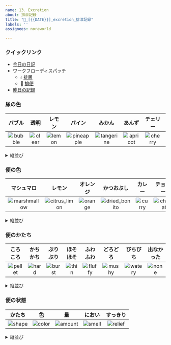 ```yaml
---
name: 13. Excretion
about: 排泄記録
title: "💩_[{{DATE}}]_excretion_排泄記録"
labels: ''
assignees: noraworld

---
```


### クイックリンク
* [今日の日記]([{{MAIN_REPO_TODAY_URL}}])
* ワークフローディスパッチ
    * 💧 [排尿](https://github.com/noraworld/diary-templates-assistant/actions/workflows/urination.yml)
    * 💩 [排便](https://github.com/noraworld/diary-templates-assistant/actions/workflows/defecation.yml)
* [昨日の記録](https://github.com/noraworld/diary-templates/blob/main/templates/excretion/[{{YESTERDAY_YEAR}}]/[{{YESTERDAY_MONTH}}]/[{{YESTERDAY_DATE}}]-.md)

### 尿の色
| バブル | 透明 | レモン | パイン | みかん | あんず | チェリー | コーラ | ブルーハワイ |
| :---: | :---: | :---: | :---: | :---: | :---: | :---: | :---: | :---: |
| ![bubble](https://noraworld.github.io/box-ash/assets/unlog/bubble.png) | ![clear](https://noraworld.github.io/box-ash/assets/unlog/clear.png) | ![lemon](https://noraworld.github.io/box-ash/assets/unlog/lemon.png) | ![pineapple](https://noraworld.github.io/box-ash/assets/unlog/pineapple.png) | ![tangerine](https://noraworld.github.io/box-ash/assets/unlog/tangerine.png) | ![apricot](https://noraworld.github.io/box-ash/assets/unlog/apricot.png) | ![cherry](https://noraworld.github.io/box-ash/assets/unlog/cherry.png) | ![coke](https://noraworld.github.io/box-ash/assets/unlog/coke.png) | ![blue_hawaii](https://noraworld.github.io/box-ash/assets/unlog/blue_hawaii.png) |

<details>
<summary>縦並び</summary>

| 名前 | 画像 |
| :---: | :---: |
| バブル | ![bubble](https://noraworld.github.io/box-ash/assets/unlog/bubble.png) |
| 透明 | ![clear](https://noraworld.github.io/box-ash/assets/unlog/clear.png) |
| レモン | ![lemon](https://noraworld.github.io/box-ash/assets/unlog/lemon.png) |
| パイン | ![pineapple](https://noraworld.github.io/box-ash/assets/unlog/pineapple.png) |
| みかん | ![tangerine](https://noraworld.github.io/box-ash/assets/unlog/tangerine.png) |
| あんず | ![apricot](https://noraworld.github.io/box-ash/assets/unlog/apricot.png) |
| チェリー | ![cherry](https://noraworld.github.io/box-ash/assets/unlog/cherry.png) |
| コーラ | ![coke](https://noraworld.github.io/box-ash/assets/unlog/coke.png) |
| ブルーハワイ | ![blue_hawaii](https://noraworld.github.io/box-ash/assets/unlog/blue_hawaii.png) |

| バブル | 透明 | レモン | パイン | みかん |
| :---: | :---: | :---: | :---: | :---: |
| ![bubble](https://noraworld.github.io/box-ash/assets/unlog/bubble.png) | ![clear](https://noraworld.github.io/box-ash/assets/unlog/clear.png) | ![lemon](https://noraworld.github.io/box-ash/assets/unlog/lemon.png) | ![pineapple](https://noraworld.github.io/box-ash/assets/unlog/pineapple.png) | ![tangerine](https://noraworld.github.io/box-ash/assets/unlog/tangerine.png) |
| あんず | チェリー | コーラ | ブルーハワイ |
| ![apricot](https://noraworld.github.io/box-ash/assets/unlog/apricot.png) | ![cherry](https://noraworld.github.io/box-ash/assets/unlog/cherry.png) | ![coke](https://noraworld.github.io/box-ash/assets/unlog/coke.png) | ![blue_hawaii](https://noraworld.github.io/box-ash/assets/unlog/blue_hawaii.png) |
</details>

### 便の色
| マシュマロ | レモン | オレンジ | かつおぶし | カレー | チョコレート | もろへいや | いかすみ | ハバネロ |
| :---: | :---: | :---: | :---: | :---: | :---: | :---: | :---: | :---: |
| ![marshmallow](https://noraworld.github.io/box-ash/assets/unlog/marshmallow.png) | ![citrus_limon](https://noraworld.github.io/box-ash/assets/unlog/citrus_limon.png) | ![orange](https://noraworld.github.io/box-ash/assets/unlog/orange.png) | ![dried_bonito](https://noraworld.github.io/box-ash/assets/unlog/dried_bonito.png) | ![curry](https://noraworld.github.io/box-ash/assets/unlog/curry.png) | ![chocolate](https://noraworld.github.io/box-ash/assets/unlog/chocolate.png) | ![molokhia](https://noraworld.github.io/box-ash/assets/unlog/molokhia.png) | ![squid_ink](https://noraworld.github.io/box-ash/assets/unlog/squid_ink.png) | ![habanero](https://noraworld.github.io/box-ash/assets/unlog/habanero.png) |

<details>
<summary>縦並び</summary>

| 名前 | 画像 |
| :---: | :---: |
| マシュマロ | ![marshmallow](https://noraworld.github.io/box-ash/assets/unlog/marshmallow.png) |
| レモン | ![citrus_limon](https://noraworld.github.io/box-ash/assets/unlog/citrus_limon.png) |
| オレンジ | ![orange](https://noraworld.github.io/box-ash/assets/unlog/orange.png) |
| かつおぶし | ![dried_bonito](https://noraworld.github.io/box-ash/assets/unlog/dried_bonito.png) |
| カレー | ![curry](https://noraworld.github.io/box-ash/assets/unlog/curry.png) |
| チョコレート | ![chocolate](https://noraworld.github.io/box-ash/assets/unlog/chocolate.png) |
| もろへいや | ![molokhia](https://noraworld.github.io/box-ash/assets/unlog/molokhia.png) |
| いかすみ | ![squid_ink](https://noraworld.github.io/box-ash/assets/unlog/squid_ink.png) |
| ハバネロ | ![habanero](https://noraworld.github.io/box-ash/assets/unlog/habanero.png) |
</details>

### 便のかたち
| ころころ | かちかち | ぶりぶり | ほそほそ | ふわふわ | どろどろ | びちびち | 出なかった |
| :---: | :---: | :---: | :---: | :---: | :---: | :---: | :---: |
| ![pellet](https://noraworld.github.io/box-ash/assets/unlog/pellet.png) | ![hard](https://noraworld.github.io/box-ash/assets/unlog/hard.png) | ![burst](https://noraworld.github.io/box-ash/assets/unlog/burst.png) | ![thin](https://noraworld.github.io/box-ash/assets/unlog/thin.png) | ![fluffy](https://noraworld.github.io/box-ash/assets/unlog/fluffy.png) | ![mushy](https://noraworld.github.io/box-ash/assets/unlog/mushy.png) | ![watery](https://noraworld.github.io/box-ash/assets/unlog/watery.png) | ![none](https://noraworld.github.io/box-ash/assets/unlog/none.png) |

<details>
<summary>縦並び</summary>

| 名前 | 画像 |
| :---: | :---: |
| ころころ | ![pellet](https://noraworld.github.io/box-ash/assets/unlog/pellet.png) |
| かちかち | ![hard](https://noraworld.github.io/box-ash/assets/unlog/hard.png) |
| ぶりぶり | ![burst](https://noraworld.github.io/box-ash/assets/unlog/burst.png) |
| ほそほそ | ![thin](https://noraworld.github.io/box-ash/assets/unlog/thin.png) |
| ふわふわ | ![fluffy](https://noraworld.github.io/box-ash/assets/unlog/fluffy.png) |
| どろどろ | ![mushy](https://noraworld.github.io/box-ash/assets/unlog/mushy.png) |
| びちびち | ![watery](https://noraworld.github.io/box-ash/assets/unlog/watery.png) |
| 出なかった | ![none](https://noraworld.github.io/box-ash/assets/unlog/none.png) |

| ころころ | かちかち | ぶりぶり | ほそほそ |
| :---: | :---: | :---: | :---: |
| ![pellet](https://noraworld.github.io/box-ash/assets/unlog/pellet.png) | ![hard](https://noraworld.github.io/box-ash/assets/unlog/hard.png) | ![burst](https://noraworld.github.io/box-ash/assets/unlog/burst.png) | ![thin](https://noraworld.github.io/box-ash/assets/unlog/thin.png) |
| ふわふわ | どろどろ | びちびち | 出なかった |
| ![fluffy](https://noraworld.github.io/box-ash/assets/unlog/fluffy.png) | ![mushy](https://noraworld.github.io/box-ash/assets/unlog/mushy.png) | ![watery](https://noraworld.github.io/box-ash/assets/unlog/watery.png) | ![none](https://noraworld.github.io/box-ash/assets/unlog/none.png) |
</details>

### 便の状態
| かたち | 色 | 量 | におい | すっきり
| :---: | :---: | :---: | :---: | :---: |
| ![shape](https://noraworld.github.io/box-ash/assets/unlog/shape.jpg) | ![color](https://noraworld.github.io/box-ash/assets/unlog/color.jpg) | ![amount](https://noraworld.github.io/box-ash/assets/unlog/amount.jpg) | ![smell](https://noraworld.github.io/box-ash/assets/unlog/smell.jpg) | ![relief](https://noraworld.github.io/box-ash/assets/unlog/relief.jpg) |

<details>
<summary>縦並び</summary>

| 名前 | 画像 |
| :---: | :---: |
| かたち | ![shape](https://noraworld.github.io/box-ash/assets/unlog/shape.jpg) |
| 色 | ![color](https://noraworld.github.io/box-ash/assets/unlog/color.jpg) |
| 量 | ![amount](https://noraworld.github.io/box-ash/assets/unlog/amount.jpg) |
| におい | ![smell](https://noraworld.github.io/box-ash/assets/unlog/smell.jpg) |
| すっきり | ![relief](https://noraworld.github.io/box-ash/assets/unlog/relief.jpg) |
</details>
